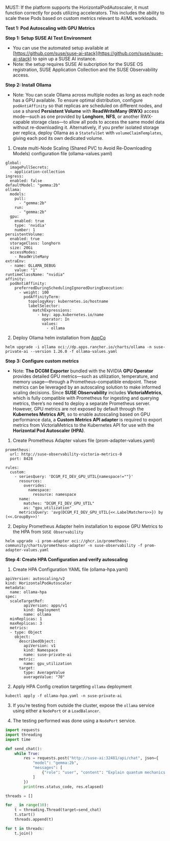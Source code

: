 MUST: If the platform supports the HorizontalPodAutoscaler, it must function correctly for pods utilizing accelerators. This includes the ability to scale these Pods based on custom metrics relevant to AI/ML workloads.

**Test 1: Pod Autoscaling with GPU Metrics**

**Step 1: Setup SUSE AI Test Environment**

- You can use the automated setup  available at [https://github.com/suse/suse-ai-stack](https://github.com/suse/suse-ai-stack) to spin up a SUSE AI instance.
- Note: the setup requires SUSE AI subcription for the SUSE OS registration, SUSE Application Collection and the SUSE Observability access.

**Step 2: Install Ollama**

- Note: You can scale Ollama across multiple nodes as long as each node has a GPU available. To ensure optimal distribution, configure `podAntiAffinity` so that replicas are scheduled on different nodes, and use a shared **Persistent Volume** with **ReadWriteMany (RWX)** access mode—such as one provided by **Longhorn**, **NFS**, or another RWX-capable storage class—to allow all pods to access the same model data without re-downloading it. Alternatively, if you prefer isolated storage per replica, deploy Ollama as a `StatefulSet` with `volumeClaimTemplates`, giving each pod its own dedicated volume.

1. Create multi-Node Scaling (Shared PVC to Avoid Re-Downloading Models) configuration file (ollama-values.yaml)
```
global:
  imagePullSecrets:
  - application-collection
ingress:
  enabled: false
defaultModel: "gemma:2b"
ollama:
  models:
    pull:
      - "gemma:2b"
    run:
      - "gemma:2b"
  gpu:
    enabled: true
    type: 'nvidia'
    number: 1
persistentVolume:
  enabled: true
  storageClass: longhorn
  size: 20Gi
  accessModes:
    - ReadWriteMany
extraEnv:
  - name: OLLAMA_DEBUG
    value: "1"
runtimeClassName: "nvidia"
affinity:
  podAntiAffinity:
    preferredDuringSchedulingIgnoredDuringExecution:
      - weight: 100
        podAffinityTerm:
          topologyKey: kubernetes.io/hostname
          labelSelector:
            matchExpressions:
              - key: app.kubernetes.io/name
                operator: In
                values:
                  - ollama
```

2. Deploy Ollama helm installation from [AppCo](https://apps.rancher.io/applications/ollama)
```
helm upgrade -i ollama oci://dp.apps.rancher.io/charts/ollama -n suse-private-ai --version 1.26.0 -f ollama-values.yaml
```

**Step 3: Configure custom metrics**
- Note: **The DCGM Exporter** bundled with the NVIDIA **GPU Operator** provides detailed GPU metrics—such as utilization, temperature, and memory usage—through a Prometheus-compatible endpoint. These metrics can be leveraged by an autoscaling solution to make informed scaling decisions. Since **SUSE Observability** includes **VictoriaMetrics**, which is fully compatible with Prometheus for ingesting and querying metrics, there’s no need to deploy a separate Prometheus server. However, GPU metrics are not exposed by default through the **Kubernetes Metrics API**, so to enable autoscaling based on GPU performance data, a **Custom Metrics API adapter** is required to export metrics from VictoriaMetrics to the Kubernetes API for use with the **Horizontal Pod Autoscaler (HPA)**.

1. Create Prometheus Adapter values file (prom-adapter-values.yaml)
```
prometheus:
  url: http://suse-observability-victoria-metrics-0
  port: 8428

rules:
  custom:
    - seriesQuery: 'DCGM_FI_DEV_GPU_UTIL{namespace!=""}'
      resources:
        overrides:
          namespace:
            resource: namespace
      name:
        matches: "DCGM_FI_DEV_GPU_UTIL"
        as: "gpu_utilization"
      metricsQuery: 'avg(DCGM_FI_DEV_GPU_UTIL{<<.LabelMatchers>>}) by (<<.GroupBy>>)'
```

2. Deploy Prometheus Adapter helm installation to expose GPU Metrics to the HPA from `SUSE Observability`
```
helm upgrade -i prom-adapter oci://ghcr.io/prometheus-community/charts/prometheus-adapter -n suse-observability -f prom-adapter-values.yaml
```

**Step 4: Create HPA Configuration and verify autoscaling**
1. Create HPA Configuration YAML file (ollama-hpa.yaml)
```
apiVersion: autoscaling/v2
kind: HorizontalPodAutoscaler
metadata:
  name: ollama-hpa
spec:
  scaleTargetRef:
        apiVersion: apps/v1
        kind: Deployment
        name: ollama
  minReplicas: 1
  maxReplicas: 3
  metrics:
  - type: Object
    object:
      describedObject:
        apiVersion: v1
        kind: Namespace
        name: suse-private-ai
      metric:
        name: gpu_utilization
      target:
        type: AverageValue
        averageValue: "70"
```

2. Apply HPA Config creation targetting `ollama` deployment
```
kubectl apply -f ollama-hpa.yaml -n suse-private-ai
```

3. If you’re testing from outside the cluster, expose the `ollama` service using either a `NodePort` or a `LoadBalancer`.

4. The testing performed was done using a `NodePort` service.
```python
import requests
import threading
import time

def send_chat():
	while True:
    	res = requests.post("http://suse-ai:32481/api/chat", json={
        	"model": "gemma:2b",
        	"messages": [
            	{"role": "user", "content": "Explain quantum mechanics in detail for 10 minutes."}
        	]
    	})
    	print(res.status_code, res.elapsed)

threads = []

for _ in range(10):
	t = threading.Thread(target=send_chat)
	t.start()
	threads.append(t)

for t in threads:
	t.join()
```